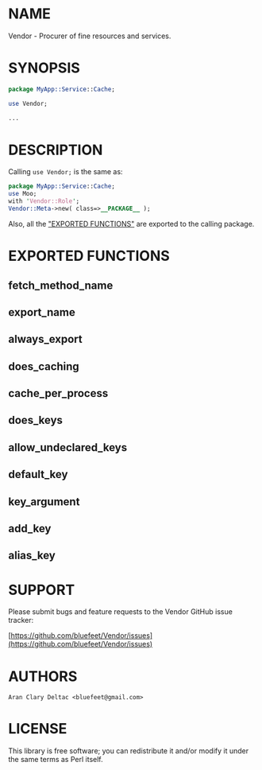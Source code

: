 # NAME

Vendor - Procurer of fine resources and services.

# SYNOPSIS

```perl
package MyApp::Service::Cache;

use Vendor;

...
```

# DESCRIPTION

Calling `use Vendor;` is the same as:

```perl
package MyApp::Service::Cache;
use Moo;
with 'Vendor::Role';
Vendor::Meta->new( class=>__PACKAGE__ );
```

Also, all the ["EXPORTED FUNCTIONS"](#exported-functions) are exported to the calling
package.

# EXPORTED FUNCTIONS

## fetch\_method\_name

## export\_name

## always\_export

## does\_caching

## cache\_per\_process

## does\_keys

## allow\_undeclared\_keys

## default\_key

## key\_argument

## add\_key

## alias\_key

# SUPPORT

Please submit bugs and feature requests to the
Vendor GitHub issue tracker:

[https://github.com/bluefeet/Vendor/issues](https://github.com/bluefeet/Vendor/issues)

# AUTHORS

```
Aran Clary Deltac <bluefeet@gmail.com>
```

# LICENSE

This library is free software; you can redistribute it and/or modify
it under the same terms as Perl itself.
